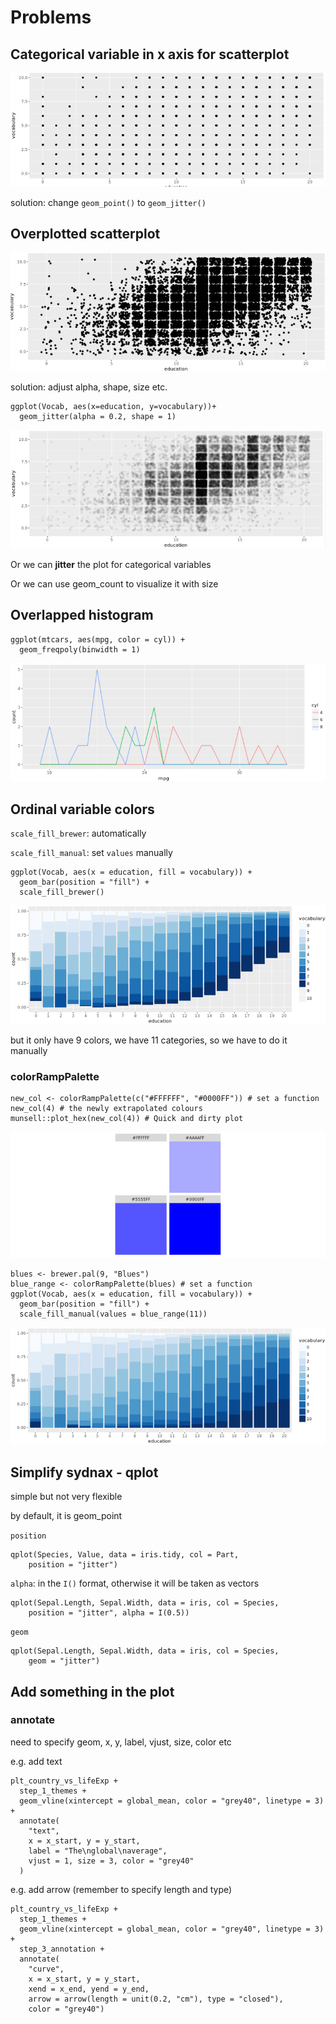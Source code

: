 # Problems

## Categorical variable in x axis for scatterplot

![](../../../.gitbook/assets/image%20%28178%29.png)

solution: change `geom_point()` to `geom_jitter()`

## Overplotted scatterplot

![](../../../.gitbook/assets/image%20%28177%29.png)

solution: adjust alpha, shape, size etc.

```text
ggplot(Vocab, aes(x=education, y=vocabulary))+
  geom_jitter(alpha = 0.2, shape = 1)
```

![](../../../.gitbook/assets/image%20%28169%29.png)

Or we can **jitter** the plot for categorical variables

Or we can use geom\_count to visualize it with size

## Overlapped histogram

```text
ggplot(mtcars, aes(mpg, color = cyl)) +
  geom_freqpoly(binwidth = 1)
```

![](../../../.gitbook/assets/image%20%28184%29.png)

## Ordinal variable colors

`scale_fill_brewer`: automatically

`scale_fill_manual`: set `values` manually

```text
ggplot(Vocab, aes(x = education, fill = vocabulary)) +
  geom_bar(position = "fill") +
  scale_fill_brewer()
```

![](../../../.gitbook/assets/image%20%28170%29.png)

but it only have 9 colors, we have 11 categories, so we have to do it manually

### colorRampPalette

```text
new_col <- colorRampPalette(c("#FFFFFF", "#0000FF")) # set a function
new_col(4) # the newly extrapolated colours
munsell::plot_hex(new_col(4)) # Quick and dirty plot
```

![](../../../.gitbook/assets/image%20%28186%29.png)

```text
blues <- brewer.pal(9, "Blues")
blue_range <- colorRampPalette(blues) # set a function
ggplot(Vocab, aes(x = education, fill = vocabulary)) +
  geom_bar(position = "fill") +
  scale_fill_manual(values = blue_range(11))
```

![](../../../.gitbook/assets/image%20%28190%29.png)

## Simplify sydnax - qplot

simple but not very flexible

by default, it is geom\_point

`position`

```text
qplot(Species, Value, data = iris.tidy, col = Part,
    position = "jitter")
```

`alpha`: in the `I()` format, otherwise it will be taken as vectors

```text
qplot(Sepal.Length, Sepal.Width, data = iris, col = Species,
    position = "jitter", alpha = I(0.5))
```

`geom`

```text
qplot(Sepal.Length, Sepal.Width, data = iris, col = Species,
    geom = "jitter")
```

## Add something in the plot

### annotate

need to specify geom, x, y, label, vjust, size, color etc

e.g. add text

```text
plt_country_vs_lifeExp +
  step_1_themes +
  geom_vline(xintercept = global_mean, color = "grey40", linetype = 3) +
  annotate(
    "text",
    x = x_start, y = y_start,
    label = "The\nglobal\naverage",
    vjust = 1, size = 3, color = "grey40"
  )
```

e.g. add arrow \(remember to specify length and type\)

```text
plt_country_vs_lifeExp +  
  step_1_themes +
  geom_vline(xintercept = global_mean, color = "grey40", linetype = 3) +
  step_3_annotation +
  annotate(
    "curve",
    x = x_start, y = y_start,
    xend = x_end, yend = y_end,
    arrow = arrow(length = unit(0.2, "cm"), type = "closed"),
    color = "grey40")
```

